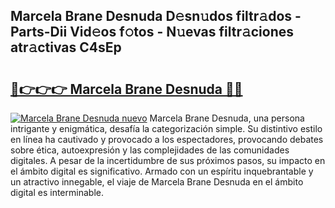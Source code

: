 ## Marcela Brane Desnuda D𝚎sn𝚞dos filtr𝚊dos - Parts-Dii Vid𝚎os f𝚘tos - N𝚞evas filtr𝚊ciones atr𝚊ctivas C4sEp

# <h2><a href="http://mbcxji.tromn.icu/?c=Marcela+Brane+Desnuda">🔗👉👉👉 Marcela Brane Desnuda 🔗🔗</a></h2>

[![Marcela Brane Desnuda nuevo](https://i.imgur.com/pEAQMta.gif)](http://mbcxji.tromn.icu/?c=Marcela+Brane+Desnuda)
Marcela Brane Desnuda, una persona intrigante y enigmática, desafía la categorización simple. Su distintivo estilo en línea ha cautivado y provocado a los espectadores, provocando debates sobre ética, autoexpresión y las complejidades de las comunidades digitales. A pesar de la incertidumbre de sus próximos pasos, su impacto en el ámbito digital es significativo. Armado con un espíritu inquebrantable y un atractivo innegable, el viaje de Marcela Brane Desnuda en el ámbito digital es interminable.
